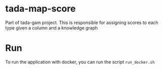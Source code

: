 # tada-map-score
Part of tada-gam project. This is responsible for assigning scores to each type given a column and a knowledge graph

# Run
To run the application with docker, you can 
run the script `run_docker.sh`
